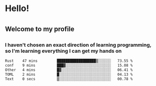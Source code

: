 
<h1>Hello!<h1>
<h2>Welcome to my profile<h2>
<h3>I haven't chosen an exact direction of learning programming, so I'm learning everything I can get my hands on</h3>

<!--START_SECTION:waka-->

```txt
Rust    47 mins         ██████████████████▒░░░░░░   73.55 %
conf    9 mins          ███▓░░░░░░░░░░░░░░░░░░░░░   15.08 %
Other   4 mins          █▓░░░░░░░░░░░░░░░░░░░░░░░   06.41 %
TOML    2 mins          █░░░░░░░░░░░░░░░░░░░░░░░░   04.13 %
Text    0 secs          ▒░░░░░░░░░░░░░░░░░░░░░░░░   00.78 %
```

<!--END_SECTION:waka-->
